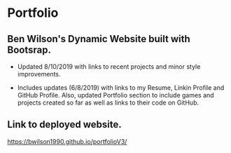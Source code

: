 # Portfolio

## Ben Wilson's Dynamic Website built with Bootsrap.

* Updated 8/10/2019 with links to recent projects and minor style improvements.

* Includes updates (6/8/2019) with links to my Resume, Linkin Profile and GitHub Profile. Also, updated Portfolio section to include games and projects created so far as well as links to their code on GitHub.

## Link to deployed website.
https://bwilson1990.github.io/portfolioV3/